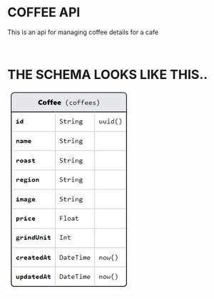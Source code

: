 <h1>COFFEE API</h1>
<p>This is an api for managing coffee details for a cafe</p>
<br/>
<h1>THE SCHEMA LOOKS LIKE THIS..</h1>
<img src = './coffeedb.png'/>


